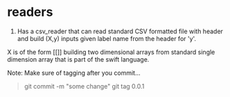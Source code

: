 # readers

1. Has a csv_reader that can read standard CSV formatted file with header
and build (X,y) inputs given label name from the header for 'y'.

X is of the form [[]] building two dimensional arrays from standard single
dimension array that is part of the swift language.

Note:
Make sure of tagging after you commit...
>git commit -m "some change"
>git tag 0.0.1




